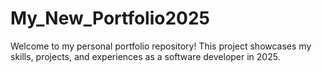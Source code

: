 # My_New_Portfolio2025
Welcome to my personal portfolio repository! This project showcases my skills, projects, and experiences as a software developer in 2025.
